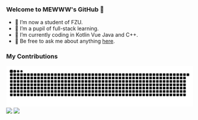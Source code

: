 ### Welcome to MEWWW's GitHub 👋
- 🔭 I’m now a student of FZU.
- 🌱 I’m a pupil of full-stack learning. 
- 🤔 I’m currently coding in Kotlin Vue Java and C++.
- 💬 Be free to ask me about anything [here](https://github.com/ROBINRUGAN/ROBINRUGAN/issues).
### My Contributions
![](https://raw.githubusercontent.com/ROBINRUGAN/ROBINRUGAN/main/assets/github-contribution-grid-snake.svg)
  <img height="179rem" src="https://github-readme-stats.vercel.app/api?username=ROBINRUGAN&show_icons=true&hide_border=true&hide_title=false">
  <img height="179rem" src="https://github-readme-stats.vercel.app/api/top-langs/?username=ROBINRUGAN&hide_border=true&layout=compact&hide_title=false">
